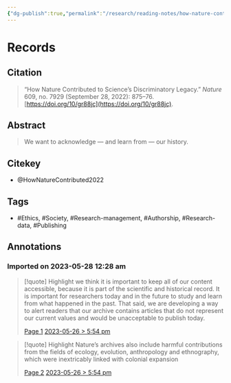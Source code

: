 ```yaml
---
{"dg-publish":true,"permalink":"/research/reading-notes/how-nature-contributed2022/","tags":["gardenEntry"]}
---
```



# Records
## Citation
> “How Nature Contributed to Science’s Discriminatory Legacy.” _Nature_ 609, no. 7929 (September 28, 2022): 875–76. [https://doi.org/10/gr88jc](https://doi.org/10/gr88jc).

## Abstract
> We want to acknowledge — and learn from — our history.
 
## Citekey
- @HowNatureContributed2022

## Tags
- #Ethics, #Society, #Research-management, #Authorship, #Research-data, #Publishing

## Annotations

### Imported on 2023-05-28 12:28 am

> [!quote] Highlight
> we think it is important to keep all of our content accessible, because it is part of the scientific and historical record. It is important for researchers today and in the future to study and learn from what happened in the past. That said, we are developing a way to alert readers that our archive contains articles that do not represent our current values and would be unacceptable to publish today.
>
> [Page 1](zotero://open-pdf/library/items/T5DYRR2R?page=1) [2023-05-26 > 5:54 pm](2023-05-26#5:54%20pm)

> [!quote] Highlight
> Nature’s archives also include harmful contributions from the fields of ecology, evolution, anthropology and ethnography, which were inextricably linked with colonial expansion
>
> [Page 2](zotero://open-pdf/library/items/T5DYRR2R?page=2) [2023-05-26 > 5:54 pm](2023-05-26#5:54%20pm)





